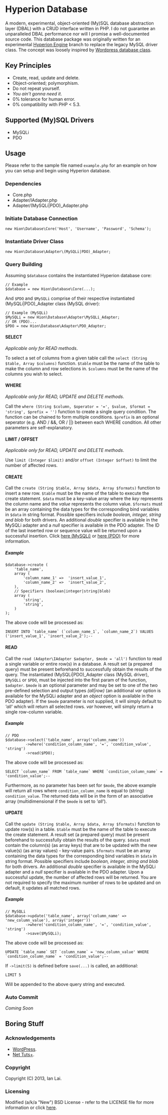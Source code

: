 Hyperion Database
=================
A modern, experimental, object-oriented (My)SQL database abstraction layer (DBAL) with a CRUD interface written in PHP.
I do not guarantee an unparalleled DBAL performance nor will I promise a well-documented source code.
This database package was originally written for an experimental [Hyperion Engine](http://hion.trawl.in) branch to replace the legacy MySQL driver class.
The concept was loosely inspired by [Wordpress database class](http://codex.wordpress.org/Class_Reference/wpdb).


Key Principles
--------------
- Create, read, update and delete.
- Object-oriented; polymorphism.
- Do not repeat yourself.
- _You ain't gonna need it_.
- 0% tolerance for human error.
- 0% compatibility with PHP < 5.3.


Supported (My)SQL Drivers
-------------------------
- MySQLi
- PDO


Usage
-----
Please refer to the sample file named `example.php` for an example on how you can setup and begin using Hyperion database.


### Dependencies
- Core.php
- Adapter/IAdapter.php
- Adapter/(MySQLi|PDO)_Adapter.php


### Initiate Database Connection
`new Hion\Database\Core('Host', 'Username', 'Password', 'Schema');`


### Instantiate Driver Class
`new Hion\Database\Adapter\(MySQLi|PDO)_Adapter;`


### Query Building
Assuming `$database` contains the instantiated Hyperion database core:

    // Example
    $database = new Hion\Database\Core(...);

And `$PDO` and `$MySQLi` comprise of their respective instantiated (MySQLi|PDO)_Adapter class (MySQL driver):

    // Example (MySQLi)
    $MySQLi = new Hion\Database\Adapter\MySQLi_Adapter;
    // OR (PDO)...
    $PDO = new Hion\Database\Adapter\PDO_Adapter;


#### SELECT
_Applicable only for READ methods_.

To select a set of columns from a given table call the `select (String $table, Array $columns)` function.
`$table` must be the name of the table to make the column and row selections in.
`$columns` must be the name of the columns you wish to select.


#### WHERE
_Applicable only for READ, UPDATE and DELETE methods_.

Call the `where (String $column, $operator = '=', $value, $format = 'string', $prefix = '')` function to create a single query condition.
The function can be chained to form multiple conditions.
`$prefix` is an optional seperator (e.g. AND / &&, OR / ||) between each WHERE condition.
All other parameters are self-explanatory.


#### LIMIT / OFFSET
_Applicable only for READ, UPDATE and DELETE methods_.

Use `limit (Integer $limit)` and/or `offset (Integer $offset)` to limit the number of affected rows.


#### CREATE
Call the `create (String $table, Array $data, Array $formats)` function to insert a new row.
`$table` must be the name of the table to execute the create statement.
`$data` must be a key-value array where the _key_ represents the column name and the _value_ represents the column value.
`$formats` must be an array containing the data types for the corresponding bind variables in `$data` in string format. Possible specifiers include _boolean, integer, string and blob_ for both drivers. An additional _double_ specifier is available in the MySQLi adapter and a _null_ specifier is available in the PDO adapter. The ID of the last inserted row or sequence value will be returned upon a successful insertion.
Click [here (MySQLi)](http://my.php.net/manual/en/mysqli-stmt.bind-param.php) or [here (PDO)](http://www.php.net/manual/en/pdostatement.bindvalue.php) for more information.

##### Example
    $database->create (
        'table_name',
        array (
            'column_name_1' =>  'insert_value_1',
            'column_name_2' =>  'insert_value_2',
        ),
        // Specifiers (boolean|integer|string|blob)
        array (
            'string',
            'string',
        )
    );

The above code will be processed as:

    INSERT INTO `table_name` (`column_name_1`, `column_name_2`) VALUES ('insert_value_1', 'insert_value_2');--


#### READ
Call the `read (Adapter\IAdapter $adapter, $mode = 'all')` function to read a single variable or entire row(s) in a database.
A result set (a prepared query) must be present beforehand to successfully obtain the results of the query.
The instantiated (MySQLi|PDO)_Adapter class (MySQL driver), `$MySQLi` or `$PDO`, must be injected into the first param of the function, `$adapter`.
`$mode` is an optional parameter and may be set to one of the two pre-defined selection and output types _(all|row)_ (an additional _var_ option is available for the MySQLi adapter and an _object_ option is available in the PDO adapter).
If the `$mode` parameter is not supplied, it will simply default to _'all'_ which will return all selected rows.
_var_ however, will simply return a single row-column variable.

##### Example
    // PDO
    $database->select('table_name', array('column_name'))
             ->where('condition_column_name', '=', 'condition_value', 'string')
             ->read($PDO);

The above code will be processed as:

    SELECT `column_name` FROM `table_name` WHERE `condition_column_name` = 'condition_value';--

Furthermore, as no parameter has been set for `$mode`, the above example will return all rows where `condition_column_name` is equal to (string) `condition_value`.
The returned data will be in the form of an associative array (multidimensional if the `$mode` is set to _'all'_).


#### UPDATE
Call the `update (String $table, Array $data, Array $formats)` function to update row(s) in a table.
`$table` must be the name of the table to execute the create statement.
A result set (a prepared query) must be present beforehand to successfully obtain the results of the query.
`$data` must contain the column(s) (as array keys) that are to be updated with the new value(s) (as array values) - key-value pairs.
`$formats` must be an array containing the data types for the corresponding bind variables in `$data` in string format. Possible specifiers include _boolean, integer, string and blob_ for both drivers. An additional _double_ specifier is available in the MySQLi adapter and a _null_ specifier is available in the PDO adapter.
Upon a successful update, the number of affected rows will be returned.
You are not required to specify the maximum number of rows to be updated and on default, it updates all matched rows.

##### Example
    // MySQLi
    $database->update('table_name', array('column_name' => 'new_column_value'), array('integer'))
             ->where('condition_column_name', '=', 'condition_value', 'string')
             ->save($MySQLi);

The above code will be processed as:

    UPDATE `table_name` SET `column_name` = 'new_column_value' WHERE `condition_column_name` = 'condition_value';--

If `->limit(5)` is defined before `save(...)` is called, an additional:

    LIMIT 5

Will be appended to the above query string and executed.


### Auto Commit
_Coming Soon_


Boring Stuff
------------
### Acknowledgements
- [WordPress](http://www.wordpress.org).
- [Net Tuts+](http://net.tutsplus.com).

### Copyright
Copyright (C) 2013, Ian Lai.

### Licensing
Modified (a/k/a "New") BSD License - refer to the LICENSE file for more information or click [here](http://www.opensource.org/licenses/bsd-3-clause).
